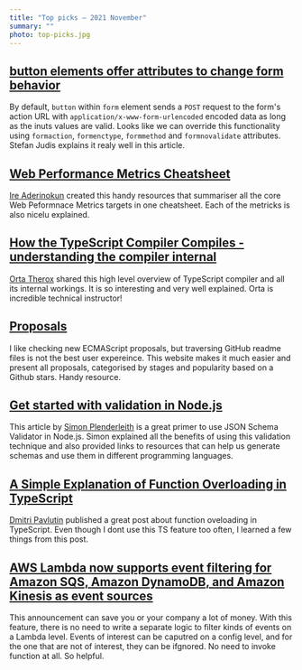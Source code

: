 ```yaml
---
title: "Top picks — 2021 November"
summary: ""
photo: top-picks.jpg
---
```


## [button elements offer attributes to change form behavior](https://www.stefanjudis.com/today-i-learned/button-elements-offer-attributes-to-change-form-behavior/)

By default, `button` within `form` element sends a `POST` request to the form's action URL with `application/x-www-form-urlencoded` encoded data as long as the inuts values are valid. Looks like we can override this functionality using `formaction`, `formenctype`, `formmethod` and `formnovalidate` attributes. Stefan Judis explains it realy well in this article.

## [Web Performance Metrics Cheatsheet](https://bitsofco.de/web-performance-metrics-cheatsheet/)

[Ire Aderinokun](https://twitter.com/ireaderinokun) created this handy resources that summariser all the core Web Peformnace Metrics targets in one cheatsheet. Each of the metricks is also nicelu explained.

## [How the TypeScript Compiler Compiles - understanding the compiler internal](https://www.youtube.com/watch?v=X8k_4tZ16qU)

[Orta Therox](https://twitter.com/orta) shared this high level overview of TypeScript compiler and all its internal workings. It is so interesting and very well explained. Orta is incredible technical instructor!

## [Proposals](https://www.proposals.es)

I like checking new ECMAScript proposals, but traversing GitHub readme files is not the best user expereince. This website makes it much easier and present all proposals, categorised by stages and popularity based on a Github stars. Handy resource.

## [Get started with validation in Node.js](https://simonplend.com/get-started-with-validation-in-node-js/)

This article by [Simon Plenderleith](https://twitter.com/simonplend) is a great primer to use JSON Schema Validator in Node.js. Simon explained all the benefits of using this validation technique and also provided links to resources that can help us generate schemas and use them in different programming languages.

## [A Simple Explanation of Function Overloading in TypeScript](https://dmitripavlutin.com/typescript-function-overloading/)

[Dmitri Pavlutin](https://twitter.com/panzerdp) published a great post about function oveloading in TypeScript. Even though I dont use this TS feature too often, I learned a few things from this post.

## [AWS Lambda now supports event filtering for Amazon SQS, Amazon DynamoDB, and Amazon Kinesis as event sources](https://aws.amazon.com/about-aws/whats-new/2021/11/aws-lambda-event-filtering-amazon-sqs-dynamodb-kinesis-sources/)

This announcement can save you or your company a lot of money. With this feature, there is no need to write a separate logic to filter kinds of events on a Lambda level. Events of interest can be caputred on a config level, and for the one that are not of interest, they can be ifgnored. No need to invoke function at all. So helpful.
